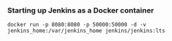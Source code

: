 ### Starting up Jenkins as a Docker container
`docker run -p 8080:8080 -p 50000:50000 -d -v jenkins_home:/var/jenkins_home jenkins/jenkins:lts`
